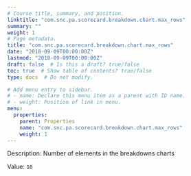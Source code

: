 ```yaml
---
# Course title, summary, and position.
linktitle: "com.snc.pa.scorecard.breakdown.chart.max_rows"
summary: ""
weight: 1
# Page metadata.
title: "com.snc.pa.scorecard.breakdown.chart.max_rows"
date: "2018-09-09T00:00:00Z"
lastmod: "2018-09-09T00:00:00Z"
draft: false  # Is this a draft? true/false
toc: true  # Show table of contents? true/false
type: docs  # Do not modify.

# Add menu entry to sidebar.
# - name: Declare this menu item as a parent with ID name.
# - weight: Position of link in menu.
menu:
  properties:
    parent: Properties
    name: "com.snc.pa.scorecard.breakdown.chart.max_rows"
    weight: 1
---
```


Description: Number of elements in the breakdowns charts


Value: `10`